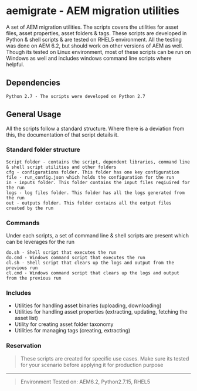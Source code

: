 # aemigrate - AEM migration utilities 

A set of AEM migration utilities. The scripts covers the utilities for asset files, asset properties, asset folders & tags. These scripts are developed in Python & shell scripts & are tested on RHEL5 environment. All the testing was done on AEM 6.2, but should work on other versions of AEM as well. Though its tested on Linux environment, most of these scripts can be run on Windows as well and includes windows command line scripts where helpful.  

## Dependencies
```
Python 2.7 - The scripts were developed on Python 2.7
```

## General Usage

All the scripts follow a standard structure. Where there is a deviation from this, the documentation of that script details it. 

### Standard folder structure
```
Script folder - contains the script, dependent libraries, command line & shell script utilities and other folders
cfg - configurations folder. This folder has one key configuration file - run_config.json which holds the configuration for the run
in - inputs folder. This folder contains the input files reqiuired for the run
logs - log files folder. This folder has all the logs generated from the run
out - outputs folder. This folder contains all the output files created by the run 
```

### Commands
Under each scripts, a set of command line & shell scripts are present which can be leverages for the run
```
do.sh - Shell script that executes the run
do.cmd - Windows command script that executes the run
cl.sh - Shell script that clears up the logs and output from the previous run
cl.cmd - Windows command script that clears up the logs and output from the previous run
``` 

### Includes
+ Utilities for handling asset binaries (uploading, downloading)
+ Utilities for handling asset properties (extracting, updating, fetching the asset list)
+ Utility for creating asset folder taxonomy
+ Utilities for managing tags (creating, extracting)


### Reservation
> These scripts are created for specific use cases. Make sure its tested for your scenario before applying it for production purpose

---
> Environment Tested on:  AEM6.2, Python2.7.15, RHEL5 





